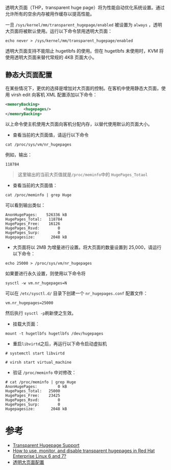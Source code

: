透明大页面（THP，transparent huge page）将为性能自动优化系统设置。通过允许所有的空余内存被用作缓存以提高性能。

一旦 `/sys/kernel/mm/transparent_hugepage/enabled` 被设置为 `always` ，透明大页面将被默认使用。运行以下命令禁用透明大页面：

```
echo never > /sys/kernel/mm/transparent_hugepage/enabled
```

透明大页面支持不能阻止 hugetlbfs 的使用。但在 hugetlbfs 未使用时，KVM 将使用透明大页面来替代常规的 4KB 页面大小。

## 静态大页面配置

在某些情况下，更优的选择是增加对大页面的控制。在客机中使用静态大页面，使用 virsh edit 向客机 XML 配置添加以下命令：

```xml
<memoryBacking>
        <hugepages/>
</memoryBacking>
```

以上命令使主机使用大页面向客机分配内存，以替代使用默认的页面大小。

* 查看当前的大页面值，请运行以下命令

```
cat /proc/sys/vm/nr_hugepages
```

例如，输出：

```
118784
```

> 这里输出的当前大页值就是`/proc/meminfo`中的 `HugePages_Totaol`

* 查看当前的大页面值：

```
cat /proc/meminfo | grep Huge
```

可以看到输出类似：

```
AnonHugePages:    526336 kB
HugePages_Total:   118784
HugePages_Free:    16126
HugePages_Rsvd:        0
HugePages_Surp:        0
Hugepagesize:       2048 kB
```

* 大页面将以 2MB 为增量进行设置。将大页面的数量设置到 25,000，请运行以下命令：

```
echo 25000 > /proc/sys/vm/nr_hugepages
```

如果要进行永久设置，则使用以下命令将

```
sysctl -w vm.nr_hugepages=N
```

可以在 `/etc/sysctl.d/` 目录下创建一个 `nr_hugepages.conf` 配置文件：

```
vm.nr_hugepages=25000
```

然后执行 `sysctl -p`刷新使之生效。

* 挂载大页面：

```
mount -t hugetlbfs hugetlbfs /dev/hugepages
```

* 重启`libvirtd`之后，再运行以下命令启动虚拟机

```
# systemctl start libvirtd

# virsh start virtual_machine
```

* 验证 `/proc/meminfo` 中对修改：

```
# cat /proc/meminfo | grep Huge
AnonHugePages:         0 kB
HugePages_Total:   25000
HugePages_Free:    23425
HugePages_Rsvd:        0
HugePages_Surp:        0
Hugepagesize:       2048 kB
```

# 参考

* [Transparent Hugepage Support](https://www.kernel.org/doc/Documentation/vm/transhuge.txt)
* [How to use, monitor, and disable transparent hugepages in Red Hat Enterprise Linux 6 and 7? ](https://access.redhat.com/solutions/46111)
* [透明大页面配置](https://access.redhat.com/documentation/zh-cn/red_hat_enterprise_linux/7/html/virtualization_tuning_and_optimization_guide/sect-virtualization_tuning_optimization_guide-memory-tuning#sect-Virtualization_Tuning_Optimization_Guide-Memory-Huge_Pages)
